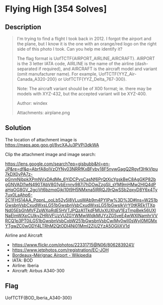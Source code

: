 # Flying High [354 Solves]

## Description

> I'm trying to find a flight I took back in 2012. I forgot the airport and the plane, but I know it is the one with an orange/red logo on the right side of this photo I took. Can you help me identify it?
>
> The flag format is UofTCTF{AIRPORT_AIRLINE_AIRCRAFT}. AIRPORT is the 3 letter IATA code, AIRLINE is the name of the airline (dash-separated if required), and AIRCRAFT is the aircraft model and variant (omit manufacturer name). For example, UofTCTF{YYZ_Air-Canada_A320-200} or UofTCTF{YYZ_Delta_767-300}.
>
> Note: The aircraft variant should be of X00 format; ie. there may be models with XYZ-432, but the accepted variant will be XYZ-400.
>
> Author: windex
>
> Attachments: airplane.png

## Solution

The location of attachment image is <https://maps.app.goo.gl/8vcXAJu3PVPi3dkWA>

Clip the attachment image and image search:

<https://lens.google.com/search?ep=gisbubb&hl=en-JP&re=df&p=AbrfA8oIVzOYNy03NRRfKxBFvby18F5nywGagQ2Rgyf3HkVlpu7kDX0yPA7z-pGnmNjbpkXPmNVxDAdMe_6YiDCPvsCasNf6PrQtXicYgskBeC8AgGKP82bgGNVADl1wN490TAbV8G1ybErnnv987i7hDOwZzgSli_sYM9mHMw2HlQ4dPaHqOG8GV_2gciVt6bzmqGjki10t9H5NMxna5IRRQJ9rQwSSb2qxyD8Y6x4Ty7ux0LaAhp6-2C1FHS14AA_PqpnL_ooLb52y5I8VLusWAb9m4PYIPw%3D%3D#lns=W251bGwsbnVsbCxudWxsLG51bGwsbnVsbCxudWxsLG51bGwsIkVrY0tKREk1TXpNd05EbGhMVFZpWXpRdE5HVTJPQzA1TkdFMUxXUXhaV1EzTmpBek56UXlNaElmWXpCUlkyZHRiVFUzVUZGYWMwWldkMUYzZG5veE4wWXlNamhrVVRCQ1p3PT0iLG51bGwsbnVsbCxbW251bGwsbnVsbCwiMy0wIl0sWyI0MGMxYTgwZC0wODY4LTRhM2QtODI4Ni01MmI2ZjU2YzA5OGIiXV1d>

Airline and Aircraft

- <https://www.flickr.com/photos/22331715@N06/8062839241/>
- <https://www.jetphotos.com/registration/EC-JOH>
- [Bordeaux–Mérignac Airport - Wikipedia](https://en.wikipedia.org/wiki/Bordeaux%E2%80%93M%C3%A9rignac_Airport)
- IATA: BOD
- Airline: Iberia
- Aircraft: Airbus A340-300

## Flag

UofTCTF{BOD_Iberia_A340-300}
